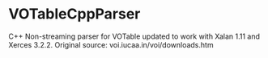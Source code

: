 # VOTableCppParser
C++ Non-streaming parser for VOTable updated to work with Xalan 1.11 and Xerces 3.2.2. Original source: voi.iucaa.in/voi/downloads.htm

